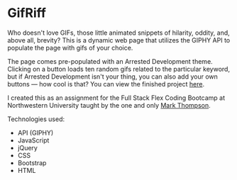 # GifRiff
Who doesn't love GIFs, those little animated snippets of hilarity, oddity, and, above all, brevity? This is a dynamic web page that utilizes the GIPHY API to populate the page with gifs of your choice.

The page comes pre-populated with an Arrested Development theme. Clicking on a button loads ten random gifs related to the particular keyword, but if Arrested Development isn't your thing, you can also  add your own buttons — how cool is that? You can view the finished project <a href="www.jakethornberry.net/GifRiff" target="_blank">here</a>.

I created this as an assignment for the Full Stack Flex Coding Bootcamp at Northwestern University taught by the one and only <a href="https://www.linkedin.com/in/markallenthompson/" target="_blank">Mark Thompson</a>.

Technologies used:
<ul>
    <li>API (GIPHY)</li>
    <li>JavaScript</li>
    <li>jQuery</li>
    <li>CSS</li>
    <li>Bootstrap</li>
    <li>HTML</li 
</ul>
